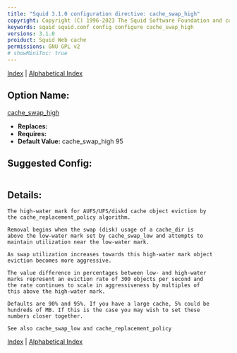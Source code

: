```yaml
---
title: "Squid 3.1.0 configuration directive: cache_swap_high"
copyright: Copyright (C) 1996-2023 The Squid Software Foundation and contributors
keywords: squid squid.conf config configure cache_swap_high
versions: 3.1.0
proiduct: Squid Web cache
permissions: GNU GPL v2
# showMiniToc: true
---
```

[Index](index#toc_cache_swap_high) | [Alphabetical Index](index_all#toc_cache_swap_high)

## Option Name:
[cache_swap_high](#cache_swap_high)
 * **Replaces:** 
 * **Requires:** 
 * **Default Value:** cache_swap_high 95


## Suggested Config:
```plaintext

```

## Details:

	The high-water mark for AUFS/UFS/diskd cache object eviction by
	the cache_replacement_policy algorithm.

	Removal begins when the swap (disk) usage of a cache_dir is
	above the low-water mark set by cache_swap_low and attempts to
	maintain utilization near the low-water mark.

	As swap utilization increases towards this high-water mark object
	eviction becomes more aggressive.

	The value difference in percentages between low- and high-water
	marks represent an eviction rate of 300 objects per second and
	the rate continues to scale in aggressiveness by multiples of
	this above the high-water mark.

	Defaults are 90% and 95%. If you have a large cache, 5% could be
	hundreds of MB. If this is the case you may wish to set these
	numbers closer together.

	See also cache_swap_low and cache_replacement_policy



[Index](index#toc_cache_swap_high) | [Alphabetical Index](index_all#toc_cache_swap_high)

